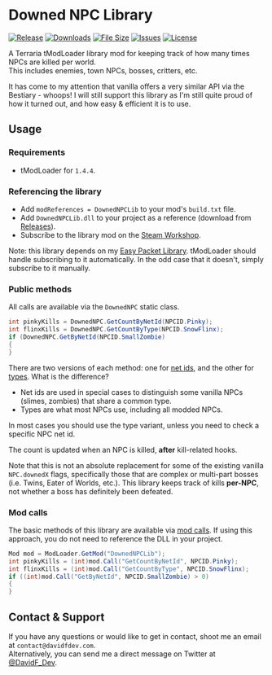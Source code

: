 # Downed NPC Library
[![Release](https://img.shields.io/github/v/release/DavidF-Dev/Terraria-Downed-NPC-Lib?style=flat-square)](https://github.com/DavidF-Dev/Terraria-Downed-NPC-Lib/releases/latest)
[![Downloads](https://img.shields.io/steam/downloads/2955286119?style=flat-square)](https://steamcommunity.com/sharedfiles/filedetails/?id=2955286119)
[![File Size](https://img.shields.io/steam/size/2955286119?style=flat-square)](https://steamcommunity.com/sharedfiles/filedetails/?id=2955286119)
[![Issues](https://img.shields.io/github/issues/DavidF-Dev/Terraria-Downed-NPC-Lib?style=flat-square)](https://github.com/DavidF-Dev/Terraria-Downed-NPC-Lib/issues)
[![License](https://img.shields.io/github/license/DavidF-Dev/Terraria-Downed-NPC-Lib?style=flat-square)](https://github.com/DavidF-Dev/Terraria-Downed-NPC-Lib/blob/main/LICENSE.md)

A Terraria tModLoader library mod for keeping track of how many times NPCs are killed per world.<br />
This includes enemies, town NPCs, bosses, critters, etc.

It has come to my attention that vanilla offers a very similar API via the Bestiary - whoops! I will still support this library as I'm still quite proud of how it turned out, and how easy & efficient it is to use.

## Usage
### Requirements
- tModLoader for `1.4.4`.

### Referencing the library
- Add `modReferences = DownedNPCLib` to your mod's `build.txt` file.
- Add `DownedNPCLib.dll` to your project as a reference (download from [Releases](https://github.com/DavidF-Dev/Terraria-Downed-NPC-Lib/releases/latest)).
- Subscribe to the library mod on the [Steam Workshop](https://steamcommunity.com/sharedfiles/filedetails/?id=2955286119).

Note: this library depends on my [Easy Packet Library](https://github.com/DavidF-Dev/Terraria-Easy-Packets-Lib).
tModLoader should handle subscribing to it automatically.
In the odd case that it doesn't, simply subscribe to it manually.

### Public methods
All calls are available via the `DownedNPC` static class.
```csharp
int pinkyKills = DownedNPC.GetCountByNetId(NPCID.Pinky);
int flinxKills = DownedNPC.GetCountByType(NPCID.SnowFlinx);
if (DownedNPC.GetByNetId(NPCID.SmallZombie)
{
}
```
There are two versions of each method: one for <ins>net ids</ins>, and the other for <ins>types</ins>. What is the difference?
- Net ids are used in special cases to distinguish some vanilla NPCs (slimes, zombies) that share a common type.
- Types are what most NPCs use, including all modded NPCs.

In most cases you should use the type variant, unless you need to check a specific NPC net id.

The count is updated when an NPC is killed, **after** kill-related hooks.

Note that this is not an absolute replacement for some of the existing vanilla `NPC.downedX` flags, specifically those that are complex or multi-part bosses (i.e. Twins, Eater of Worlds, etc.). This library keeps track of kills **per-NPC**, not whether a boss has definitely been defeated.

### Mod calls
The basic methods of this library are available via [mod calls](https://github.com/tModLoader/tModLoader/wiki/Expert-Cross-Mod-Content#call-aka-modcall-intermediate).
If using this approach, you do not need to reference the DLL in your project.
```csharp
Mod mod = ModLoader.GetMod("DownedNPCLib");
int pinkyKills = (int)mod.Call("GetCountByNetId", NPCID.Pinky);
int flinxKills = (int)mod.Call("GetCountByType", NPCID.SnowFlinx);
if ((int)mod.Call("GetByNetId", NPCID.SmallZombie) > 0)
{
}
```

## Contact & Support

If you have any questions or would like to get in contact, shoot me an email at `contact@davidfdev.com`.<br>
Alternatively, you can send me a direct message on Twitter at [@DavidF_Dev](https://twitter.com/DavidF_Dev).
